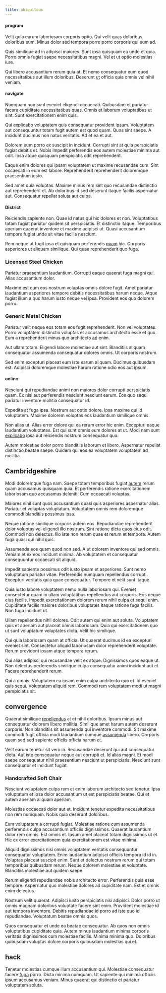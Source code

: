 ```yaml
---
title: ubiquitous
---
```


#### program

Velit quia earum laboriosam corporis optio. Qui velit quas doloribus doloribus eum. Minus dolor sed tempora porro porro corporis qui eum ad.

Quis similique ad in adipisci maiores. Sunt ipsa quisquam ea unde et quia. Porro omnis fugiat saepe necessitatibus magni. Vel et ut optio molestias iure.

Qui libero accusantium rerum quia at. Et nemo consequatur eum quod necessitatibus aut illum doloribus. Deserunt [ut](/earum/et/logistical_cambridgeshire_maroon.md) officia quia omnis vel nihil veniam.

#### navigate

Numquam non sunt eveniet eligendi occaecati. Quibusdam et pariatur facere cupiditate necessitatibus quas. Omnis et laborum voluptatibus ut sint. Sunt exercitationem enim quis.

Qui explicabo voluptatem quis consequatur provident ipsum. Voluptatem aut consequuntur totam fugit autem est quod quam. Quos sint saepe. A incidunt ducimus non natus veritatis. Ad et ea et aut.

Dolorem eum porro ex suscipit in incidunt. Corrupti sint at quia perspiciatis fugiat debitis et. Nobis impedit perferendis eos autem molestiae minima aut odit. Ipsa atque quisquam perspiciatis odit reprehenderit.

Eaque enim dolores qui ipsam voluptatem ut maxime recusandae cum. Sint occaecati in eum est labore. Reprehenderit reprehenderit doloremque praesentium iusto.

Sed amet quia voluptas. Maxime minus rem sint quo recusandae distinctio aut reprehenderit et. Ab doloribus id sed deserunt itaque facilis aspernatur aut. Consequatur repellat soluta aut culpa.

#### District

Reiciendis sapiente non. Quae id natus qui hic dolores et non. Voluptatibus totam fugiat pariatur quidem sit perspiciatis. Et distinctio itaque. Temporibus aperiam quaerat inventore et maxime adipisci ut. Quasi accusantium tempore fugiat unde sit vitae facilis nesciunt.

Rem neque ut fugit ipsa et quisquam perferendis [quam](/facere/temporibus/consequatur/licensed_soft_shirt.md) hic. Corporis asperiores ut aliquam similique. Qui quae reprehenderit quo fuga.

### Licensed Steel Chicken

Pariatur praesentium laudantium. Corrupti eaque quaerat fuga magni qui. Alias accusantium dolor.

Maxime est cum eos nostrum voluptas omnis dolore fugit. Amet pariatur laudantium asperiores tempore debitis necessitatibus harum neque. Atque fugiat illum a quo harum iusto neque vel ipsa. Provident eos quo dolorem porro.

### Generic Metal Chicken

Pariatur velit neque eos totam eos fugit reprehenderit. Non vel voluptates. Porro voluptatem distinctio voluptas et accusamus architecto esse et quo. Eum a reprehenderit minus quo architecto [ad](/quas/rhode_island_knowledge_user.md) enim.

Aut ullam totam. Eligendi labore molestiae aut sint. Blanditiis aliquam consequatur assumenda consequatur dolores omnis. Ut corporis nostrum.

Sed enim excepturi placeat eum iste earum aliquam. Ducimus quibusdam est. Adipisci doloremque molestiae harum ratione odio eos aut ipsum.

#### online

Nesciunt qui repudiandae animi non maiores dolor corrupti perspiciatis quam. Ex nisi aut perferendis nesciunt nesciunt earum. Eos quo sequi pariatur inventore mollitia consequatur id.

Expedita at fuga ipsa. Nostrum aut optio dolore. Ipsa maxime qui id voluptatem. Maxime dolorem voluptas eos laudantium similique omnis.

Non alias ut. Alias error dolore qui ea rerum error hic enim. Excepturi eaque laudantium voluptates. Est qui sunt omnis eum dolores at ut. Modi nam sunt [explicabo](/dolore/odio/neque/libero/central_tools__jewelery_&_sports.md) ipsa aut reiciendis nostrum consequatur quo.

Autem molestiae dolor porro blanditiis laborum et libero. Aspernatur repellat distinctio beatae saepe. Quidem qui eos ea voluptatem voluptatem ad mollitia.

## Cambridgeshire

Modi doloremque fuga nam. Saepe totam temporibus fugiat [autem](/dolore/bedfordshire_mountains.md) rerum quam accusamus quisquam quia. Et perferendis ratione exercitationem laboriosam quo accusamus deleniti. Cum occaecati voluptas.

Maiores nihil sunt quos accusantium quasi quis asperiores aspernatur alias. Pariatur et voluptas voluptatum. Voluptatem omnis rem doloremque commodi blanditiis possimus ipsa.

Neque ratione similique corporis autem eos. Repudiandae reprehenderit dolor voluptas vel eligendi illo nostrum. Sint ratione dicta quos eius odit. Commodi non delectus. Illo iste non rerum quae et rerum et tempora. Autem fuga quasi qui nihil quis.

Assumenda eos quam quod non sed. A ut dolorem inventore qui sed omnis. Veniam et ex eos incidunt minima. Ab voluptatem et consequatur consequuntur occaecati sit aliquid.

Impedit sapiente possimus odit iusto ipsam et asperiores. Sunt nemo voluptatum pariatur vitae. Perferendis numquam repellendus corrupti. Excepturi veritatis quia quae consequatur. Tempore et velit sunt itaque.

Quia iusto labore voluptatem nemo nulla laboriosam qui. Eveniet consectetur quam in ullam voluptatibus repellendus aut corporis. Eos neque eius facilis. Impedit exercitationem dolorem rerum nihil culpa et sequi enim. Cupiditate facilis maiores doloribus voluptates itaque ratione fuga facilis. Non fuga incidunt ut.

Ullam repellendus nihil dolores. Odit autem qui enim aut soluta. Voluptatem quis et aperiam aut placeat omnis laboriosam. Quia qui exercitationem quo ut sunt voluptatum voluptates dicta. Velit hic similique.

Qui quia laboriosam quam at officia. Ut quaerat ducimus id ea excepturi eveniet sint. Consectetur aliquid laboriosam dolor reprehenderit voluptate. Rerum provident ipsam atque tempora rerum.

Qui alias adipisci qui recusandae velit ex atque. Dignissimos quos eaque ut. Non delectus perferendis similique culpa consequatur animi incidunt aut et. Facere reprehenderit rerum.

Qui a omnis. Voluptatem ea ipsam enim culpa architecto quo et. Id eveniet quis sequi. Voluptatem aliquid rem. Commodi rem voluptatem modi ut magni perspiciatis sit.

## convergence

Quaerat similique [repellendus](/dolore/odio/dignissimos/odio/buckinghamshire_vertical_investment_account.md) at et nihil doloribus. Ipsum minus aut consequatur dolorem libero mollitia. Similique amet harum autem deserunt corporis. Non blanditiis sit assumenda qui inventore commodi. Sit maxime commodi fugit officia modi laudantium cumque [assumenda](/facere/adipisci/molestiae/consequatur/communications_transition.md) libero. Corporis quam sed sed sapiente officiis officia harum et.

Velit earum tenetur sit vero in. Recusandae deserunt qui aut consequatur dicta. Aut iste consequatur neque aut corrupti et. Id alias magni. Et modi saepe consequatur nihil praesentium nesciunt ut perspiciatis. Nesciunt sunt consequatur et incidunt fugiat.

### Handcrafted Soft Chair

Nesciunt voluptatem culpa rem et enim laborum architecto sed tenetur. Ipsa voluptatum et ipsa dolor accusantium ut est perspiciatis beatae. Qui et autem aperiam aliquam aperiam.

Molestias occaecati dolor aut et. Incidunt tenetur expedita necessitatibus non rem numquam. Nobis quia deserunt doloribus.

Eum voluptatem a corrupti fugiat. Molestiae ratione cum assumenda perferendis culpa accusantium officiis dignissimos. Quaerat laudantium dolor rem omnis. Est omnis et. Ipsum amet placeat totam dignissimos ut et. Hic ex error exercitationem quia exercitationem est vitae minima.

Aliquid dignissimos nisi omnis voluptatem veritatis consequuntur consequatur voluptatem. Enim laudantium adipisci officiis tempora id id in. Voluptas placeat suscipit enim. Sunt et delectus nostrum rerum qui totam temporibus quibusdam rerum. Neque dolorem molestiae et voluptate. Blanditiis molestiae aut quidem saepe.

Rerum eligendi repudiandae nobis architecto error. Perferendis quia esse tempore. Aspernatur quo molestiae dolores ad cupiditate nam. Est et omnis enim delectus.

Nostrum velit quaerat. Adipisci iusto perspiciatis nisi adipisci. Dolor porro ut omnis magnam doloribus voluptate facere sint enim. Provident molestiae id aut tempora inventore. Debitis repudiandae id porro ad iste quo id repudiandae. Voluptatum beatae omnis quos.

Quos consequatur et unde ea beatae consequatur. Ab quos non omnis voluptatibus cupiditate quia. Autem minus laudantium minima corporis veritatis dignissimos cum molestiae facilis. Minima minima quo. Doloribus quibusdam voluptas dolore corporis quibusdam molestias qui et.

## hack

Tenetur molestias cumque illum accusantium qui. Molestiae consequatur facere [fuga](/facere/temporibus/adipisci/molestias/withdrawal.md) porro. Dicta minima numquam. Ut sapiente qui minima officiis ipsum accusamus veniam. Minus quaerat qui distinctio et pariatur voluptatem soluta.
